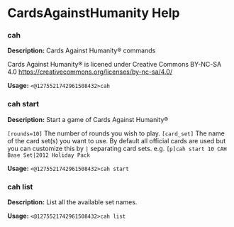 # CardsAgainstHumanity Help

### cah

**Description:** Cards Against Humanity®️ commands

Cards Against Humanity®️ is licened under Creative Commons BY-NC-SA 4.0
https://creativecommons.org/licenses/by-nc-sa/4.0/

**Usage:** `<@1275521742961508432>cah`

### cah start

**Description:** Start a game of Cards Against Humanity®️

`[rounds=10]` The number of rounds you wish to play.
`[card_set]` The name of the card set(s) you want to use.
By default all official cards are used but you can customize this
by `|` separating card sets.
e.g. `[p]cah start 10 CAH Base Set|2012 Holiday Pack`

**Usage:** `<@1275521742961508432>cah start`

### cah list

**Description:** List all the available set names.

**Usage:** `<@1275521742961508432>cah list`

